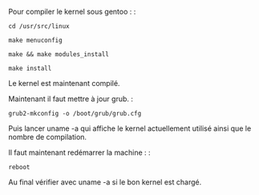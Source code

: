 Pour compiler le kernel sous gentoo : :

    cd /usr/src/linux

    make menuconfig

    make && make modules_install

    make install

Le kernel est maintenant compilé.

Maintenant il faut mettre à jour grub. :

    grub2-mkconfig -o /boot/grub/grub.cfg

Puis lancer uname -a qui affiche le kernel actuellement utilisé ainsi
que le nombre de compilation.

Il faut maintenant redémarrer la machine : :

    reboot

Au final vérifier avec uname -a si le bon kernel est chargé.
